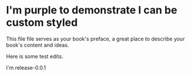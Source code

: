 # I'm purple to demonstrate I can be custom styled

This file file serves as your book's preface, a great place to describe your book's content and ideas.

Here is some test edits.

I'm release-0.0.1
